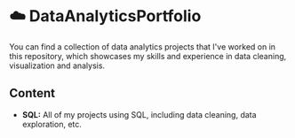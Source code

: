# ☁️ **DataAnalyticsPortfolio**

You can find a collection of data analytics projects that I've worked on in this repository, which showcases my skills and experience in data cleaning, visualization and analysis.

## Content

- **SQL:** All of my projects using SQL, including data cleaning, data exploration, etc.
